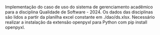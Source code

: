 Implementação do caso de uso do sistema de gerenciamento acadêmico para a disciplina Qualidade de Software - 2024.
Os dados das disciplinas são lidos a partir da planilha excel constante em ./dao/ds.xlsx.
Necessário realizar a instalação da extensão openpyxl para Python com pip install openpyxl.
